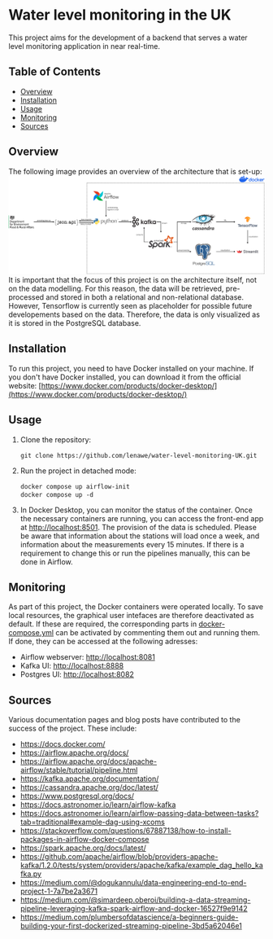 # Water level monitoring in the UK

This project aims for the development of a backend that serves a water level monitoring application in near real-time.

## Table of Contents
- [Overview](#overview)
- [Installation](#installation)
- [Usage](#usage)
- [Monitoring](#monitoring)
- [Sources](#sources)

## Overview
The following image provides an overview of the architecture that is set-up:
![Proposal on architecture for a monitoring system about water levels](./architecture.png)
It is important that the focus of this project is on the architecture itself, not on the data modelling. For this reason, the data will be retrieved, pre-processed and stored in both a relational and non-relational database. However, Tensorflow is currently seen as placeholder for possible future developements based on the data. Therefore, the data is only visualized as it is stored in the PostgreSQL database.

## Installation

To run this project, you need to have Docker installed on your machine. If you don't have Docker installed, you can download it from the official website: [https://www.docker.com/products/docker-desktop/](https://www.docker.com/products/docker-desktop/)

## Usage

1. Clone the repository:

   ```shell
   git clone https://github.com/lenawe/water-level-monitoring-UK.git
   ```

2. Run the project in detached mode:

   ```shell
   docker compose up airflow-init
   docker compose up -d
   ```

3. In Docker Desktop, you can monitor the status of the container. Once the necessary containers are running, you can access the front-end app at [http://localhost:8501](http://localhost:8501). The provision of the data is scheduled. Please be aware that information about the stations will load once a week, and information about the measurements every 15 minutes. If there is a requirement to change this or run the pipelines manually, this can be done in Airflow.

## Monitoring
As part of this project, the Docker containers were operated locally. To save local resources, the graphical user intefaces are therefore deactivated as default. If these are required, the corresponding parts in [docker-compose.yml](https://github.com/lenawe/water-level-monitoring-UK/blob/main/docker-compose.yml) can be activated by commenting them out and running them. If done, they can be accessed at the following adresses:
- Airflow webserver: [http://localhost:8081](http://localhost:8081)
- Kafka UI: [http://localhost:8888](http://localhost:8888)
- Postgres UI: [http://localhost:8082](http://localhost:8082)

## Sources
Various documentation pages and blog posts have contributed to the success of the project. These include:
- https://docs.docker.com/
- https://airflow.apache.org/docs/
- https://airflow.apache.org/docs/apache-airflow/stable/tutorial/pipeline.html
- https://kafka.apache.org/documentation/
- https://cassandra.apache.org/doc/latest/
- https://www.postgresql.org/docs/
- https://docs.astronomer.io/learn/airflow-kafka
- https://docs.astronomer.io/learn/airflow-passing-data-between-tasks?tab=traditional#example-dag-using-xcoms
- https://stackoverflow.com/questions/67887138/how-to-install-packages-in-airflow-docker-compose
- https://spark.apache.org/docs/latest/
- https://github.com/apache/airflow/blob/providers-apache-kafka/1.2.0/tests/system/providers/apache/kafka/example_dag_hello_kafka.py
- https://medium.com/@dogukannulu/data-engineering-end-to-end-project-1-7a7be2a3671
- https://medium.com/@simardeep.oberoi/building-a-data-streaming-pipeline-leveraging-kafka-spark-airflow-and-docker-16527f9e9142
- https://medium.com/plumbersofdatascience/a-beginners-guide-building-your-first-dockerized-streaming-pipeline-3bd5a62046e1